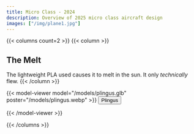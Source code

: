 ```yaml
---
title: Micro Class - 2024
description: Overview of 2025 micro class aircraft design
images: ["/img/plane1.jpg"]
---
```


{{< columns count=2 >}}
{{< column >}}
## The Melt
The lightweight PLA used causes it to melt in the sun. It only *technically* flew.
{{< /column >}}

{{< model-viewer model="/models/plingus.glb" poster="/models/plingus.webp" >}}
    <button class="hotspot" slot="hotspot-1" 
            data-position="-0.03752169197374356m 1.3353936826116832m -0.09083890692148743m" 
            data-normal="-0.6468131457728125m 0.6320924532562153m -0.4267222574368693m" 
            data-visibility-attribute="visible">
        <div class="annotation">Plingus</div>
    </button>


{{< /model-viewer >}}

{{< /columns >}}
